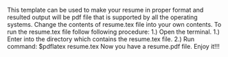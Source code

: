 This template can be used to make your resume in proper format and resulted output will be pdf file 
that is supported by all the operating systems. Change the contents of resume.tex file into your own contents.
To run the resume.tex file follow following procedure:
1.)  Open the terminal.
1.)  Enter into the directory which contains the resume.tex file.
2.)  Run command: $pdflatex resume.tex
Now you have a resume.pdf file. Enjoy it!!!